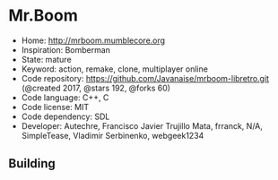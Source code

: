 # Mr.Boom

- Home: http://mrboom.mumblecore.org
- Inspiration: Bomberman
- State: mature
- Keyword: action, remake, clone, multiplayer online
- Code repository: https://github.com/Javanaise/mrboom-libretro.git (@created 2017, @stars 192, @forks 60)
- Code language: C++, C
- Code license: MIT
- Code dependency: SDL
- Developer: Autechre, Francisco Javier Trujillo Mata, frranck, N/A, SimpleTease, Vladimir Serbinenko, webgeek1234

## Building

